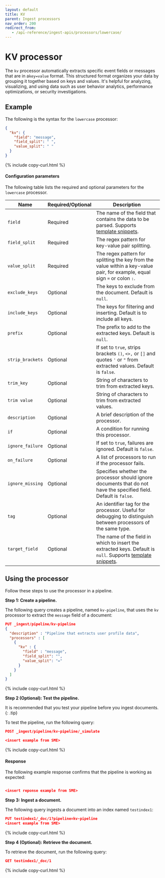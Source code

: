```yaml
---
layout: default
title: KV
parent: Ingest processors
nav_order: 200
redirect_from:
   - /api-reference/ingest-apis/processors/lowercase/
---
```


# KV processor

The `kv` processor automatically extracts specific event fields or messages that are  in a`key=value` format. This structured format organizes your data by grouping it together based on keys and values. It's helpful for analyzing, visualizing, and using data such as user behavior analytics, performance optimizations, or security investigations. 

## Example
The following is the syntax for the `lowercase` processor: 

```json
{
  "kv": {
    "field": "message",
    "field_split": " ",
    "value_split": " "
  }
}
```
{% include copy-curl.html %}

#### Configuration parameters

The following table lists the required and optional parameters for the `lowercase` processor.

| Name  | Required/Optional  | Description  |
|---|---|---|
`field`  | Required  | The name of the field that contains the data to be parsed. Supports [template snippets]({{site.url}}{{site.baseurl}}/ingest-pipelines/create-ingest/#template-snippets). |
`field_split` | Required | The regex pattern for key-value pair splitting. |
`value_split` | Required | The regex pattern for splitting the key from the value within a key-value pair, for example, equal sign `=` or colon `:`.
`exclude_keys` | Optional | The keys to exclude from the document. Default is `null`. |
`include_keys` | Optional | The keys for filtering and inserting. Default is to include all keys. |
`prefix` | Optional | The prefix to add to the extracted keys. Default is `null`. |
`strip_brackets` | Optional | If set to `true`, strips brackets `()`, `<>,` or `[]` and quotes `'` or `"` from extracted values. Default is `false`.
`trim_key` | Optional | String of characters to trim from extracted keys. | 
`trim value` | Optional | String of characters to trim from extracted values. |
`description`  | Optional  | A brief description of the processor.  |
`if` | Optional | A condition for running this processor. |
`ignore_failure` | Optional | If set to `true`, failures are ignored. Default is `false`. |
`on_failure` | Optional | A list of processors to run if the processor fails. |
`ignore_missing`  | Optional  | Specifies whether the processor should ignore documents that do not have the specified field. Default is `false`.  |
`tag` | Optional | An identifier tag for the processor. Useful for debugging to distinguish between processors of the same type. |
`target_field`  | Optional  | The name of the field in which to insert the extracted keys. Default is `null`. Supports [template snippets]({{site.url}}{{site.baseurl}}/ingest-pipelines/create-ingest/#template-snippets). |

## Using the processor

Follow these steps to use the processor in a pipeline.

**Step 1: Create a pipeline.** 

The following query creates a pipeline, named `kv-pipeline`, that uses the `kv` processor to extract  the `message` field of a document:

```json
PUT _ingest/pipeline/kv-pipeline
{
  "description" : "Pipeline that extracts user profile data",
  "processors" : [
    {
      "kv" : {
        "field" : "message",
        "field_split": "",
        "value_split": "="
      }
    }
  ]
}
```
{% include copy-curl.html %}

**Step 2 (Optional): Test the pipeline.**

It is recommended that you test your pipeline before you ingest documents.
{: .tip}

To test the pipeline, run the following query:

```json
POST _ingest/pipeline/kv-pipeline/_simulate

<insert example from SME>

```
{% include copy-curl.html %}

#### Response

The following example response confirms that the pipeline is working as expected:

```json

<insert reponse example from SME>

```

**Step 3: Ingest a document.**

The following query ingests a document into an index named `testindex1`:

```json
PUT testindex1/_doc/1?pipeline=kv-pipeline
<insert example from SME>
```
{% include copy-curl.html %}

**Step 4 (Optional): Retrieve the document.**

To retrieve the document, run the following query:

```json
GET testindex1/_doc/1
```
{% include copy-curl.html %}
